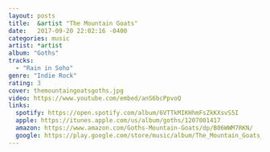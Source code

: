 ```yaml
---
layout: posts
title:  &artist "The Mountain Goats"
date:   2017-09-20 22:02:16 -0400
categories: music
artist: *artist
album: "Goths"
tracks:
  - "Rain in Soho"
genre: "Indie Rock"
rating: 3
cover: themountaingoatsgoths.jpg
video: https://www.youtube.com/embed/anS6bcPpvoQ
links:
  spotify: https://open.spotify.com/album/6VTTkMIKHhmFsZkKXsvS5I
  apple: https://itunes.apple.com/us/album/goths/1207001417
  amazon: https://www.amazon.com/Goths-Mountain-Goats/dp/B06WWM7RKN/
  google: https://play.google.com/store/music/album/The_Mountain_Goats_Goths?id=B44sph6egb4ndeizpzidkxr3aqy&hl=en
---
```





